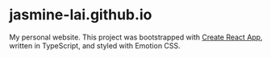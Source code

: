 # jasmine-lai.github.io

My personal website. This project was bootstrapped with [Create React App](https://github.com/facebook/create-react-app), written in TypeScript, and styled with Emotion CSS.
